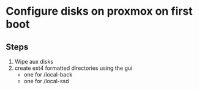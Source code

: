 # Configure disks on proxmox on first boot


## Steps
1. Wipe aux disks
2. create ext4 formatted directories using the gui
	- one for /local-back
	- one for /local-ssd